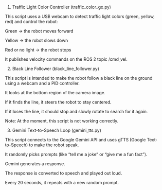 1. Traffic Light Color Controller (traffic_color_go.py)

  This script uses a USB webcam to detect traffic light colors (green, yellow, red) and control the robot:

  Green → the robot moves forward

  Yellow → the robot slows down
  
  Red or no light → the robot stops

  It publishes velocity commands on the ROS 2 topic /cmd_vel.


2. Black Line Follower (black_line_follower.py)

This script is intended to make the robot follow a black line on the ground using a webcam and a PID controller.

It looks at the bottom region of the camera image.

If it finds the line, it steers the robot to stay centered.

If it loses the line, it should stop and slowly rotate to search for it again.

Note: At the moment, this script is not working correctly. 


3. Gemini Text-to-Speech Loop (gemini_tts.py)

This script connects to the Google Gemini API and uses gTTS (Google Text-to-Speech) to make the robot speak.

It randomly picks prompts (like “tell me a joke” or “give me a fun fact”).

Gemini generates a response.

The response is converted to speech and played out loud.

Every 20 seconds, it repeats with a new random prompt.

